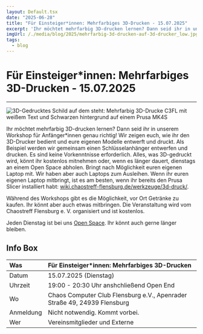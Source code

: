 ```yaml
---
layout: Default.tsx
date: "2025-06-28"
title: "Für Einsteiger*innen: Mehrfarbiges 3D-Drucken - 15.07.2025"
excerpt: 'Ihr möchtet mehrfarbig 3D-drucken lernen? Dann seid ihr in unserem Workshop für Anfänger*innen genau richtig!'
imgUrl: /./media/blog/2025/mehrfarbig-3d-drucken-auf-3d-drucker_low.jpg
tags:
  - blog
---
```


# Für Einsteiger*innen: Mehrfarbiges 3D-Drucken - 15.07.2025


---

![3D-Gedrucktes Schild auf dem steht: Mehrfarbig 3D-Drucke C3FL mit weißem Text und Schwarzen hintergrund auf einem Prusa MK4S](/./media/blog/2025/mehrfarbig-3d-drucken-auf-3d-drucker_low.jpg)


Ihr möchtet mehrfarbig 3D-drucken lernen? Dann seid ihr in unserem Workshop für Anfänger*innen genau richtig! Wir zeigen euch, wie ihr den 3D-Drucker bedient und eure eigenen Modelle entwerft und druckt. Als Beispiel werden wir gemeinsam einen Schlüsselanhänger entwerfen und drucken. Es sind keine Vorkenntnisse erforderlich. Alles, was 3D-gedruckt wird, könnt ihr kostenlos mitnehmen oder, wenn es länger dauert, dienstags an einem Open Space abholen.
Bringt nach Möglichkeit euren eigenen Laptop mit. Wir haben aber auch Laptops zum Ausleihen. Wenn ihr euren eigenen Laptop mitbringt, ist es am besten, wenn ihr bereits den Prusa Slicer installiert habt: [wiki.chaostreff-flensburg.de/werkzeuge/3d-druck/](https://wiki.chaostreff-flensburg.de/werkzeuge/3d-druck/). 


Während des Workshops gibt es die Möglichkeit, vor Ort Getränke zu kaufen. Ihr könnt aber auch etwas mitbringen. Die Veranstaltung wird vom Chaostreff Flensburg e. V. organisiert und ist kostenlos.

Jeden Dienstag ist bei uns [Open Space](https://chaostreff-flensburg.de/mitmachen/openSpace/). Ihr könnt auch gerne länger bleiben.

## Info Box

| Was | Für Einsteiger*innen: Mehrfarbiges 3D-Drucken |
| :-- | :-- |
| Datum | 15.07.2025 (Dienstag) |
| Uhrzeit | 19:00 - 20:30 Uhr anshchließend Open End |
| Wo | Chaos Computer Club Flensburg e.V., Apenrader Straße 49, 24939 Flensburg |
| Anmeldung | Nicht notwendig. Kommt vorbei. |
| Wer | Vereinsmitglieder und Externe |
